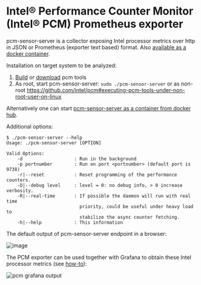 # Intel&reg; Performance Counter Monitor (Intel&reg; PCM) Prometheus exporter


pcm-sensor-server is a collector exposing Intel processor metrics over http in JSON or Prometheus (exporter text based) format. Also [available as a docker container](DOCKER_README.md).

Installation on target system to be analyzed:
1.  [Build](https://github.com/intel/pcm#building-pcm-tools) or [download](https://github.com/intel/pcm#downloading-pre-compiled-pcm-tools) pcm tools
2.  As root, start pcm-sensor-server: `sudo ./pcm-sensor-server` or as non-root https://github.com/intel/pcm#executing-pcm-tools-under-non-root-user-on-linux 

Alternatively one can start [pcm-sensor-server as a container from docker hub](DOCKER_README.md).

Additional options:

```
$ ./pcm-sensor-server --help
Usage: ./pcm-sensor-server [OPTION]

Valid Options:
    -d                   : Run in the background
    -p portnumber        : Run on port <portnumber> (default port is 9738)
    -r|--reset           : Reset programming of the performance counters.
    -D|--debug level     : level = 0: no debug info, > 0 increase verbosity.
    -R|--real-time       : If possible the daemon will run with real time
                           priority, could be useful under heavy load to
                           stabilize the async counter fetching.
    -h|--help            : This information
```

The default output of pcm-sensor-server endpoint in a browser:

![image](https://user-images.githubusercontent.com/25432609/226344012-8783e154-998e-48a7-a2ca-f2c42af9c843.png)


The PCM exporter can be used together with Grafana to obtain these Intel processor metrics (see [how-to](../scripts/grafana/README.md)):

![pcm grafana output](https://raw.githubusercontent.com/wiki/intel/pcm/pcm-dashboard-full.png)

